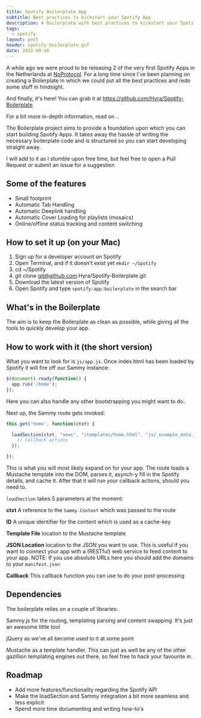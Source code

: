 ```yaml
---
title: Spotify Boilerplate App
subtitle: Best practices to kickstart your Spotify App
description: A Boilerplate with best practices to kickstart your Spotify App
tags:
  - spotify
layout: post
header: spotify-boilerplate.gif
date: 2012-09-18
---
```


A while ago we were proud to be releasing 2 of the very first Spotify Apps in the Netherlands at [NoProtocol](http://noprotocol.nl "NoProtocol"). For a long time since I've been planning on creating a Boilerplate in which we could put all the best practices and redo some stuff in hindsight.

And finally, it's here! You can grab it at <https://github.com/Hyra/Spotify-Boilerplate>

For a bit more in-depth information, read on ..

The Boilerplate project aims to provide a foundation upon which you can start building Spotify Apps. It takes away the hassle of writing the necessary boilerplate code and is structured so you can start developing straight away.

I will add to it as I stumble upon free time, but feel free to open a Pull Request or submit an issue for a suggestion

## Some of the features

- Small footprint
- Automatic Tab Handling
- Automatic Deeplink handling
- Automatic Cover Loading for playlists (mosaics)
- Online/offline status tracking and content switching

## How to set it up (on your Mac)

1. Sign up for a developer account on Spotify
2. Open Terminal, and if it doesn't exist yet `mkdir ~/Spotify`
3. cd ~/Spotify
4. git clone git@github.com:Hyra/Spotify-Boilerplate.git
5. Download the latest version of Spotify
6. Open Spotify and type `spotify:app:boilerplate` in the search bar

## What's in the Boilerplate

The aim is to keep the Boilerplate as clean as possible, while giving all the tools to quickly develop your app.

## How to work with it (the short version)

What you want to look for is `js/app.js`. Once index.html has been loaded by Spotify it will fire off our Sammy instance:

``` javascript
$(document).ready(function() {
  app.run('/home');
});
```

Here you can also handle any other bootstrapping you might want to do.

Next up, the Sammy route gets invoked:

``` javascript
this.get('home', function(ctxt) {

  loadSection(ctxt, "news", "/templates/home.html", "js/_example_data.json", function() {
    // Callback actions
  });

});
```

This is what you will most likely expand on for your app. The route loads a Mustache template into the DOM, parses it, asynch-y fill in the Spotify details, and cache it. After that it will run your callback actions, should you need to.

`loadSection` takes 5 parameters at the moment:

**ctxt** A reference to the `Sammy.Context` which was passed to the route

**ID** A unique identifier for the content which is used as a cache-key

**Template File** location to the Mustache template

**JSON Location** location to the JSON you want to use. This is useful if you want to connect your app with a (RESTful) web service to feed content to your app. NOTE: If you use absolute URLs here you should add the domains to your `manifest.json`

**Callback** This callback function you can use to do your post-processing

## Dependencies

The boilerplate relies on a couple of libraries:

Sammy.js for the routing, templating parsing and content swapping. It's just an awesome little tool

jQuery as we've all become used to it at some point

Mustache as a template handler. This can just as well be any of the other gazillion templating engines out there, so feel free to hack your favourite in.

## Roadmap

- Add more features/functionality regarding the Spotify API
- Make the loadSection and Sammy integration a bit more seamless and less explicit
- Spend more time documenting and writing how-to's
